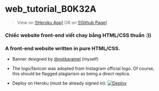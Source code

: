 # web_tutorial_B0K32A
> View on [![Heroku App]](https://b0k32a-webtutor.herokuapp.com) OR on [![Github Page]](https://notkaramel.github.io/web_tutorial_B0K32A/)

### Chiếc website front-end viết chay bằng HTML/CSS thuần :))
### A front-end website written in pure HTML/CSS.

- Banner designed by [@notkaramel](https://www.instagram.com/notkaramel/) (myself)
- The logo/favicon was adopted from Instagram official logo. Of course, this should be flagged plagiarism as being a direct replica.

- Deploy on Heroku (must be already signed in):
[![Deploy](https://www.herokucdn.com/deploy/button.png)](https://heroku.com/deploy?template=https://github.com/Karamel2002/web_tutorial_B0K32A)
